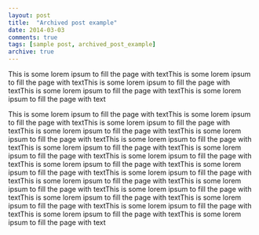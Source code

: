 ```yaml
---
layout: post
title:  "Archived post example"
date: 2014-03-03
comments: true
tags: [sample post, archived_post_example]
archive: true
---
```


This is some lorem ipsum to fill the page with textThis is some lorem ipsum to fill the page with textThis is some lorem ipsum to fill the page with textThis is some lorem ipsum to fill the page with textThis is some lorem ipsum to fill the page with text

This is some lorem ipsum to fill the page with textThis is some lorem ipsum to fill the page with textThis is some lorem ipsum to fill the page with textThis is some lorem ipsum to fill the page with textThis is some lorem ipsum to fill the page with textThis is some lorem ipsum to fill the page with textThis is some lorem ipsum to fill the page with textThis is some lorem ipsum to fill the page with textThis is some lorem ipsum to fill the page with textThis is some lorem ipsum to fill the page with textThis is some lorem ipsum to fill the page with textThis is some lorem ipsum to fill the page with textThis is some lorem ipsum to fill the page with textThis is some lorem ipsum to fill the page with textThis is some lorem ipsum to fill the page with textThis is some lorem ipsum to fill the page with textThis is some lorem ipsum to fill the page with textThis is some lorem ipsum to fill the page with textThis is some lorem ipsum to fill the page with textThis is some lorem ipsum to fill the page with text
